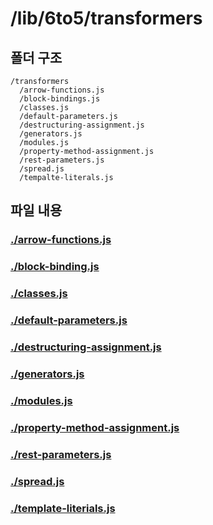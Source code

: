 # /lib/6to5/transformers

## 폴더 구조
```
/transformers
  /arrow-functions.js
  /block-bindings.js
  /classes.js
  /default-parameters.js
  /destructuring-assignment.js
  /generators.js
  /modules.js
  /property-method-assignment.js
  /rest-parameters.js
  /spread.js
  /tempalte-literals.js
```

## 파일 내용

### [./arrow-functions.js](./arrow-functions.js)


### [./block-binding.js](./block-binding.js)


### [./classes.js](./classes.js)


### [./default-parameters.js](./default-parameters.js)


### [./destructuring-assignment.js](./destructuring-assignment.js)


### [./generators.js](./generators.js)


### [./modules.js](./modules.js)


### [./property-method-assignment.js](./property-method-assignment.js)


### [./rest-parameters.js](./rest-parameters.js)


### [./spread.js](./spread.js)


  ### [./template-literials.js](./template-literials.js)


